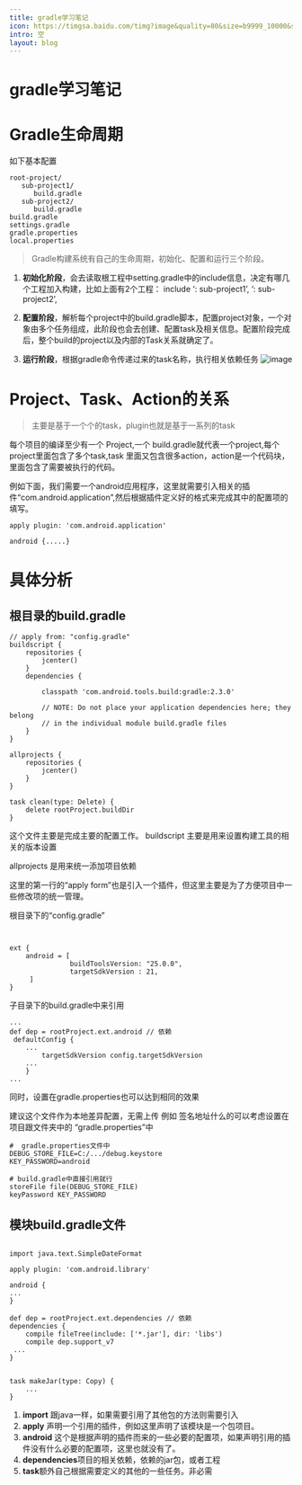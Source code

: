 ```yaml
---
title: gradle学习笔记
icon: https://timgsa.baidu.com/timg?image&quality=80&size=b9999_10000&sec=1510911992386&di=57c7be999bceeb1296067376f7c3ada7&imgtype=0&src=http%3A%2F%2Fupload.news.cecb2b.com%2F2013%2F0826%2F1377505344866.jpg
intro: 空
layout: blog
---
```

# gradle学习笔记

# Gradle生命周期
如下基本配置
```
root-project/
   sub-project1/
      build.gradle
   sub-project2/
      build.gradle
build.gradle
settings.gradle
gradle.properties
local.properties
```
> Gradle构建系统有自己的生命周期，初始化、配置和运行三个阶段。

1. **初始化阶段**，会去读取根工程中setting.gradle中的include信息，决定有哪几个工程加入构建，比如上面有2个工程： include ‘: sub-project1’, ‘: sub-project2’, 

2. **配置阶段**，解析每个project中的build.gradle脚本，配置project对象，一个对象由多个任务组成，此阶段也会去创建、配置task及相关信息。配置阶段完成后，整个build的project以及内部的Task关系就确定了。

3. **运行阶段**，根据gradle命令传递过来的task名称，执行相关依赖任务
![image](http://img.blog.csdn.net/20170601175903551?watermark/2/text/aHR0cDovL2Jsb2cuY3Nkbi5uZXQvenhjMTIzZQ==/font/5a6L5L2T/fontsize/400/fill/I0JBQkFCMA==/dissolve/70/gravity/SouthEast)




#  Project、Task、Action的关系
> 主要是基于一个个的task，plugin也就是基于一系列的task

每个项目的编译至少有一个 Project,一个 build.gradle就代表一个project,每个project里面包含了多个task,task 里面又包含很多action，action是一个代码块，里面包含了需要被执行的代码。


例如下面，我们需要一个android应用程序，这里就需要引入相关的插件“com.android.application”,然后根据插件定义好的格式来完成其中的配置项的填写。
```
apply plugin: 'com.android.application'

android {.....}
```
# 具体分析
## 根目录的build.gradle
  
```
// apply from: "config.gradle"
buildscript {
    repositories {
        jcenter()
    }
    dependencies {

        classpath 'com.android.tools.build:gradle:2.3.0'

        // NOTE: Do not place your application dependencies here; they belong
        // in the individual module build.gradle files
    }
}

allprojects {
    repositories {
        jcenter()
    }
}

task clean(type: Delete) {
    delete rootProject.buildDir
}
```
这个文件主要是完成主要的配置工作。
buildscript 主要是用来设置构建工具的相关的版本设置

allprojects 是用来统一添加项目依赖

这里的第一行的“apply form”也是引入一个插件，但这里主要是为了方便项目中一些修改项的统一管理。

根目录下的“config.gradle”
```


ext {
    android = [ 
               buildToolsVersion: "25.0.0",
               targetSdkVersion : 21,
     ]
}
```
子目录下的build.gradle中来引用
```
...
def dep = rootProject.ext.android // 依赖
 defaultConfig {
    ...
        targetSdkVersion config.targetSdkVersion
    ...
    }
...
```
同时，设置在gradle.properties也可以达到相同的效果

建议这个文件作为本地差异配置，无需上传 例如 签名地址什么的可以考虑设置在项目跟文件夹中的
“gradle.properties”中
```
#  gradle.properties文件中
DEBUG_STORE_FILE=C:/.../debug.keystore
KEY_PASSWORD=android

# build.gradle中直接引用就行
storeFile file(DEBUG_STORE_FILE)
keyPassword KEY_PASSWORD

```
## 模块build.gradle文件


```

import java.text.SimpleDateFormat

apply plugin: 'com.android.library'

android {
...
}

def dep = rootProject.ext.dependencies // 依赖
dependencies {
    compile fileTree(include: ['*.jar'], dir: 'libs')
    compile dep.support_v7
 ...
}


task makeJar(type: Copy) {
    ...
}

```
1. **import** 跟java一样，如果需要引用了其他包的方法则需要引入
2. **apply** 声明一个引用的插件，例如这里声明了该模块是一个包项目。
3. **android** 这个是根据声明的插件而来的一些必要的配置项，如果声明引用的插件没有什么必要的配置项，这里也就没有了。
4. **dependencies**项目的相关依赖，依赖的jar包，或者工程
5. **task**额外自己根据需要定义的其他的一些任务。非必需 
